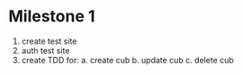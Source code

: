 Milestone 1
===========

1. create test site
2. auth test site
3. create TDD for:
 a. create cub
 b. update cub
 c. delete cub
